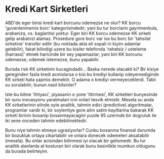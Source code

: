 # Kredi Kart Sirketleri

ABD'de eger birisi kredi kart borcunu odemezse ne olur? KK borcu 'guvenlenmemis borc' kategorisindedir; yani bu tur borclarin gayrimenkula, arabaniza, vs. baglantisi yoktur. Eger biri KK borcu odemezse KK sirketi gelip arabanizi alamaz. Prosedure gore borc var ise bu borc bir 'tahsilat sirketine' transfer edilir (bu noktada akla eli sopali iri kiyim adamlar gelebilir), fakat bilindigi uzere bu kisiler telefonda 'rahatsiz / usteleme (harrass)' etmek haricinde bir sey yapamazlar; yani biri KK borcunu odemezse, odemek istemezse, bunu yapabilir.

Burada risk KK sirketinin kucagindadir... Baska nerede olacakti ki? Bir kisiye gereginden fazla kredi acmislarsa o kisi bu krediyi kullanip odeyemediginde KK sirketi hata yapmis demektir. O adama o krediyi vermeyeceklerdi. Tabii su sorulabilir; bunun nasil bilsinler?

Iste bu bilme 'ihtiyaci', piyasanin o yone 'ittirmesi', KK sirketleri bunyesinde bir suru inovasyonu yaratmalari icin onlari tesvik etmistir. Mesela su anda KK sirketlerinin elinde oyle analitik, tahmin edici (predictive) algoritmalar, programlar vardir ki, bir soylentiye gore alim satim kayitlarina bakarak KK sirketi birinin bosanip bosanmayacagini yuzde 95 uzerinde bir dogruluk ile iki sene onceden tahmin edebilmektedir.

Bunu niye tahmin etmeye ugrasiyorlar? Cunku bosanma finansal durumda bir bozukluk ortaya cikartabilir ve onlara donecek odemeleri aksatabilir (mesela). Bu onlar acisindan bilinmesi iyi olacak bir gelismedir. Bu tur analitik alanlarda at kosturan biri olarak bunu kesinlikle mumkun oldugunu da burada belirteyim.
